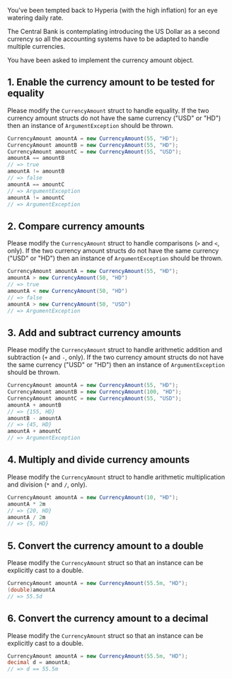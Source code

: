 You've been tempted back to Hyperia (with the high inflation) for an eye watering daily rate.

The Central Bank is contemplating introducing the US Dollar as a second currency so all the accounting systems have to be adapted to handle multiple currencies.

You have been asked to implement the currency amount object.

## 1. Enable the currency amount to be tested for equality

Please modify the `CurrencyAmount` struct to handle equality. If the two currency amount structs do not have the same currency ("USD" or "HD") then an instance of `ArgumentException` should be thrown.

```csharp
CurrencyAmount amountA = new CurrencyAmount(55, "HD");
CurrencyAmount amountB = new CurrencyAmount(55, "HD");
CurrencyAmount amountC = new CurrencyAmount(55, "USD");
amountA == amountB
// => true
amountA != amountB
// => false
amountA == amountC
// => ArgumentException
amountA != amountC
// => ArgumentException
```

## 2. Compare currency amounts

Please modify the `CurrencyAmount` struct to handle comparisons (`>` and `<`, only). If the two currency amount structs do not have the same currency ("USD" or "HD") then an instance of `ArgumentException` should be thrown.

```csharp
CurrencyAmount amountA = new CurrencyAmount(55, "HD");
amountA > new CurrencyAmount(50, "HD")
// => true
amountA < new CurrencyAmount(50, "HD")
// => false
amountA > new CurrencyAmount(50, "USD")
// => ArgumentException
```

## 3. Add and subtract currency amounts

Please modify the `CurrencyAmount` struct to handle arithmetic addition and subtraction (`+` and `-`, only). If the two currency amount structs do not have the same currency ("USD" or "HD") then an instance of `ArgumentException` should be thrown.

```csharp
CurrencyAmount amountA = new CurrencyAmount(55, "HD");
CurrencyAmount amountB = new CurrencyAmount(100, "HD");
CurrencyAmount amountC = new CurrencyAmount(55, "USD");
amountA + amountB
// => {155, HD}
amountB - amountA
// => {45, HD}
amountA + amountC
// => ArgumentException
```

## 4. Multiply and divide currency amounts

Please modify the `CurrencyAmount` struct to handle arithmetic multiplication and division (`*` and `/`, only).

```csharp
CurrencyAmount amountA = new CurrencyAmount(10, "HD");
amountA * 2m
// => {20, HD}
amountA / 2m
// => {5, HD}
```

## 5. Convert the currency amount to a double

Please modify the `CurrencyAmount` struct so that an instance can be explicitly cast to a double.

```csharp
CurrencyAmount amountA = new CurrencyAmount(55.5m, "HD");
(double)amountA
// => 55.5d
```

## 6. Convert the currency amount to a decimal

Please modify the `CurrencyAmount` struct so that an instance can be explicitly cast to a double.

```csharp
CurrencyAmount amountA = new CurrencyAmount(55.5m, "HD");
decimal d = amountA;
// => d == 55.5m
```
